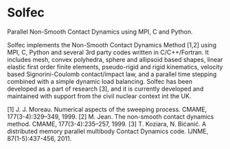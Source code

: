 # Solfec
Parallel Non-Smooth Contact Dynamics using MPI, C and Python.

Solfec implements the Non-Smooth Contact Dynamics Method [1,2] using MPI, C, Python and several 3rd party
codes written in C/C++/Fortran. It includes mesh, convex polyhedra, sphere and allipsoid based shapes,
linear elastic first order finite elements, pseudo-rigid and rigid kinematics, velocity based Signorini-Coulomb
contact/impact law, and a parallel time stepping combined with a simple dynamic load balancing. Solfec
has been developed as a part of research [3], and it is currently developed and maintained with support
from the civil nuclear context int the UK.

[1] J. J. Moreau. Numerical aspects of the sweeping process. CMAME, 177(3-4):329–349, 1999.
[2] M. Jean. The non-smooth contact dynamics method. CMAME, 177(3-4):235–257, 1999.
[3] T. Koziara, N. Bićanić. A distributed memory parallel multibody Contact Dynamics code. IJNME, 87(1-5):437-456, 2011.
